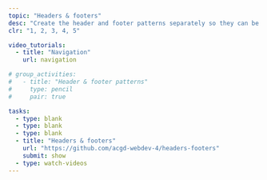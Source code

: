 ```yaml
---
topic: "Headers & footers"
desc: "Create the header and footer patterns separately so they can be tested and reused."
clr: "1, 2, 3, 4, 5"

video_tutorials:
  - title: "Navigation"
    url: navigation

# group_activities:
#   - title: "Header & footer patterns"
#     type: pencil
#     pair: true

tasks:
  - type: blank
  - type: blank
  - type: blank
  - title: "Headers & footers"
    url: "https://github.com/acgd-webdev-4/headers-footers"
    submit: show
  - type: watch-videos
---
```

